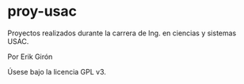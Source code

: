 proy-usac
=========

Proyectos realizados durante la carrera de Ing. en ciencias y sistemas USAC. 

Por Erik Girón

Úsese bajo la licencia GPL v3.

